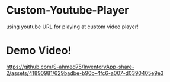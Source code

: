 # Custom-Youtube-Player

using youtube URL for playing at custom video player!

# Demo Video!

https://github.com/S-ahmed75/InventoryApp-share-2/assets/41890981/629badbe-b90b-4fc6-a007-d0390405e9e3
